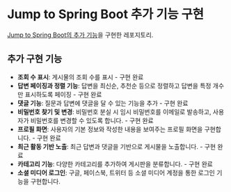 # Jump to Spring Boot 추가 기능 구현

[Jump to Spring Boot의 추가 기능](https://wikidocs.net/162814)을 구현한 레포지토리.

## 추가 구현 기능
- **조회 수 표시**: 게시물의 조회 수를 표시 - 구현 완료
- **답변 페이징과 정렬 기능**: 답변을 최신순, 추천순 등으로 정렬하고 답변을 특정 개수만 표시하도록 페이징 - 구현 완료
- **댓글 기능**: 질문과 답변에 댓글을 달 수 있는 기능을 추가 - 구현 완료
- **비밀번호 찾기 및 변경**: 비밀번호 분실 시 임시 비밀번호를 이메일로 발송하고, 사용자가 비밀번호를 변경할 수 있도록 합니다. - 구현 완료
- **프로필 화면**: 사용자의 기본 정보와 작성한 내용을 보여주는 프로필 화면을 구현합니다. - 구현 완료
- **최근 활동 기반 노출**: 최근 답변과 댓글을 기반으로 게시물을 노출합니다. - 구현 완료
- **카테고리 기능**: 다양한 카테고리를 추가하여 게시판을 분류합니다. - 구현 완료
- **소셜 미디어 로그인**: 구글, 페이스북, 트위터 등 소셜 미디어 계정을 통한 로그인 기능을 구현합니다.
